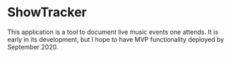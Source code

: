 # ShowTracker

This application is a tool to document live music events one attends. It is early in its development, but I hope to have MVP functionality deployed by September 2020.
